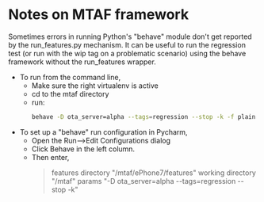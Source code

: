 # Notes on MTAF framework

Sometimes errors in running Python's "behave" module don't get reported by the run_features.py mechanism. It can be useful to run the regression test (or run with the wip tag on a problematic scenario) using the behave framework without the run_features wrapper.

- To run from the command line, 
  - Make sure the right virtualenv is active
  - cd to the mtaf directory 
  - run: 
      ```bash
	 behave -D ota_server=alpha --tags=regression --stop -k -f plain ePhone7/features
      ```
- To set up a "behave" run configuration in Pycharm, 
  - Open the Run-->Edit Configurations dialog
  - Click Behave in the left column. 
  - Then enter, 
    > features directory "<user home>/mtaf/ePhone7/features"
    > working directory "<user home>/mtaf"
    > params "-D ota_server=alpha --tags=regression --stop -k"
